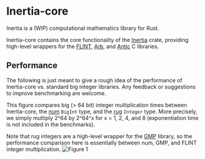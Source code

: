# Inertia-core

Inertia is a (WIP) computational mathematics library for Rust. 

Inertia-core contains the core functionality of the [Inertia](https://github.com/wjyoumans/inertia) crate, providing high-level wrappers for the [FLINT](https://flintlib.org/doc/), [Arb](https://arblib.org/), and [Antic](https://github.com/wbhart/antic) C libraries.

## Performance

The following is just meant to give a rough idea of the performance of Inertia-core vs. standard big integer libraries. Any feedback or suggestions to improve benchmarking are welcome.

This figure compares big (> 64 bit) integer multiplication times between Inertia-core, the [num](https://crates.io/crates/num) `BigInt` type, and the [rug](https://crates.io/crates/rug) `Integer` type.
More precisely, we simply multiply 2^64 by 2^64^x for x = 1, 2, 4, and 8 (exponentiation time is not included in the benchmarks). 

Note that rug integers are a high-level wrapper for the [GMP](https://crates.io/crates/rug) library, so the performance comparison here is essentially between num, GMP, and FLINT integer multiplication.
![Figure 1](/../bench/Integer-mul/report/lines.svg?raw=true&sanitize=true)
